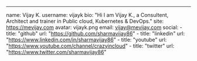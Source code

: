 ---
name: Vijay K.
username: vijayk
bio: "Hi I am Vijay K., a Consultent, Architect and trainer in Public cloud, Kubernetes & DevOps."
site: https://mevijay.com
avatar: vijayk.png
email: vijay@mevijay.com
social:
    - title: "github"
      url: "https://github.com/sharmavijay86"
    - title: "linkedin"
      url: "https://www.linkedin.com/in/sharmavijay86"
    - title: "youtube"
      url: "https://www.youtube.com/channel/crazyincloud"
    - title: "twitter"
      url: "https://www.twitter.com/sharmavijay86"
